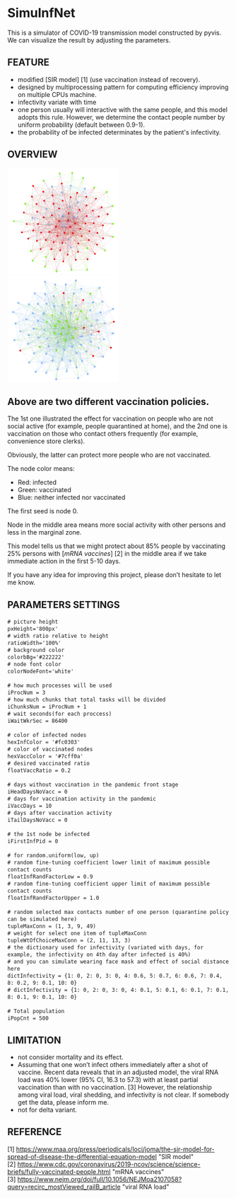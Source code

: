 # SimuInfNet
This is a simulator of COVID-19 transmission model constructed by pyvis.  
We can visualize the result by adjusting the parameters.

FEATURE
-------
*   modified [SIR model] [1] (use vaccination instead of recovery).
*   designed by multiprocessing pattern for computing efficiency improving on multiple CPUs machine.
*   infectivity variate with time
*   one person usually will interactive with the same people, and this model adopts this rule. However, we determine the contact people number by uniform probability (default between 0.9-1).
*   the probability of be infected determinates by the patient's infectivity. 

OVERVIEW
-------- 
<img src="./SamplePic/VaccOnBorder.png" alt="vaccinate on people not social active" width="50%" height="50%">
<img src="./SamplePic/VaccOnSocialActive.png" alt="vaccinate on social active people" width="50%" height="50%">

## Above are two different vaccination policies.
The 1st one illustrated the effect for vaccination on people who are not social active (for example, people quarantined at home), and the 2nd one is vaccination on those who contact others frequently (for example, convenience store clerks).  

Obviously, the latter can protect more people who are not vaccinated.  

The node color means:  
*   Red: infected
*   Green: vaccinated
*   Blue: neither infected nor vaccinated

The first seed is node 0.  

Node in the middle area means more social activity with other persons and less in the marginal zone.  

This model tells us that we might protect about 85% people by vaccinating 25% persons with [*mRNA vaccines*] [2] in the middle area if we take immediate action in the first 5-10 days.

If you have any idea for improving this project, please don’t hesitate to let me know.  

PARAMETERS SETTINGS
-------------------
    # picture height
    pxHeight='800px'
    # width ratio relative to height
    ratioWidth='100%'
    # background color
    colorbBg='#222222'
    # node font color
    colorNodeFont='white'
    
    # how much processes will be used
    iProcNum = 3
    # how much chunks that total tasks will be divided
    iChunksNum = iProcNum + 1
    # wait seconds(for each proccess) 
    iWaitWkrSec = 86400

    # color of infected nodes
    hexInfColor = '#fc0303'
    # color of vaccinated nodes
    hexVaccColor = '#7cff0a'
    # desired vaccinated ratio 
    floatVaccRatio = 0.2
    
    # days without vaccination in the pandemic front stage 
    iHeadDaysNoVacc = 0
    # days for vaccination activity in the pandemic
    iVaccDays = 10
    # days after vaccination activity
    iTailDaysNoVacc = 0
    
    # the 1st node be infected
    iFirstInfPid = 0
    
    # for random.uniform(low, up)
    # random fine-tuning coefficient lower limit of maximum possible contact counts
    floatInfRandFactorLow = 0.9
    # random fine-tuning coefficient upper limit of maximum possible contact counts
    floatInfRandFactorUpper = 1.0
    
    # random selected max contacts number of one person (quarantine policy can be simulated here)
    tupleMaxConn = (1, 3, 9, 49)
    # weight for select one item of tupleMaxConn
    tupleWtOfChoiceMaxConn = (2, 11, 13, 3)
    # the dictionary used for infectivity (variated with days, for example, the infectivity on 4th day after infected is 40%)
    # and you can simulate wearing face mask and effect of social distance here 
    dictInfectivity = {1: 0, 2: 0, 3: 0, 4: 0.6, 5: 0.7, 6: 0.6, 7: 0.4, 8: 0.2, 9: 0.1, 10: 0}
    # dictInfectivity = {1: 0, 2: 0, 3: 0, 4: 0.1, 5: 0.1, 6: 0.1, 7: 0.1, 8: 0.1, 9: 0.1, 10: 0}
    
    # Total population
    iPopCnt = 500


LIMITATION
----------
*   not consider mortality and its effect.
*   Assuming that one won’t infect others immediately after a shot of vaccine. Recent data reveals that in an adjusted model, the viral RNA load was 40% lower (95% CI, 16.3 to 57.3) with at least partial vaccination than with no vaccination. [3] However, the relationship among viral load, viral shedding, and infectivity is not clear. If somebody get the data, please inform me.
*   not for delta variant.


REFERENCE
---------
[1] https://www.maa.org/press/periodicals/loci/joma/the-sir-model-for-spread-of-disease-the-differential-equation-model "SIR model"  
[2] https://www.cdc.gov/coronavirus/2019-ncov/science/science-briefs/fully-vaccinated-people.html "mRNA vaccines"  
[3] https://www.nejm.org/doi/full/10.1056/NEJMoa2107058?query=recirc_mostViewed_railB_article "viral RNA load"  
